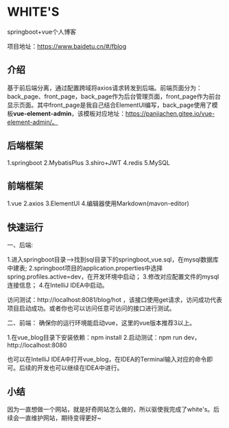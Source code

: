 # WHITE'S
springboot+vue个人博客

项目地址：https://www.baidetu.cn/#/fblog

## 介绍 
基于前后端分离，通过配置跨域将axios请求转发到后端。前端页面分为：back_page、front_page，back_page作为后台管理页面，front_page作为前台显示页面。其中front_page是我自己结合ElementUI编写，back_page使用了模板**vue-element-admin**，该模板对应地址：https://panjiachen.gitee.io/vue-element-admin/。

## 后端框架
1.springboot
2.MybatisPlus
3.shiro+JWT
4.redis
5.MySQL

## 前端框架
1.vue
2.axios
3.ElementUI
4.编辑器使用Markdown(mavon-editor)

## 快速运行  
  
一、后端:

  1.进入springboot目录-->找到sql目录下的springboot_vue.sql，在mysql数据库中建表;
  2.springboot项目的application.properties中选择spring.profiles.active=dev，在开发环境中启动；
  3.修改对应配置文件的mysql连接信息；
  4.在IntelliJ IDEA中启动。

访问测试：http://localhost:8081/blog/hot ，该接口使用get请求，访问成功代表项目启动成功。或者你也可以访问任意可访问的接口进行测试。

二、前端：
确保你的运行环境能启动vue，这里的vue版本推荐3以上。

  1.在vue_blog目录下安装依赖：npm install
  2.启动测试：npm run dev，http://localhost:8080

  也可以在IntelliJ IDEA中打开vue_blog，在IDEA的Terminal输入对应的命令即可。后续的开发也可以继续在IDEA中进行。
  
## 小结
因为一直想做一个网站，就是好奇网站怎么做的，所以驱使我完成了white's。后续会一直维护网站，期待变得更好~




